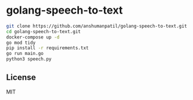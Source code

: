 # golang-speech-to-text


```sh
git clone https://github.com/anshumanpatil/golang-speech-to-text.git
cd golang-speech-to-text.git
docker-compose up -d
go mod tidy
pip install -r requirements.txt
go run main.go
python3 speech.py
```

## License

MIT
